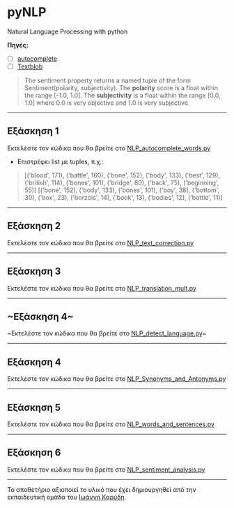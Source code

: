 # pyNLP
Natural Language Processing with python

**Πηγές:**
- [ ] [autocomplete](https://pypi.org/project/autocomplete/)
- [ ] [Textblob](https://textblob.readthedocs.io/en/dev/)
> The sentiment property returns a named tuple of the form Sentiment(polarity, subjectivity).
> The **polarity** score is a float within the range [-1.0, 1.0]. 
> The **subjectivity** is a float within the range [0.0, 1.0] where 0.0 is very objective and 1.0 is very subjective.

---

## Εξάσκηση 1
Εκτελέστε τον κώδικα που θα βρείτε στο [NLP_autocomplete_words.py](/source_code/NLP_autocomplete_words.py)

* Επιστρέφει list με tuples, π.χ.:
> [('blood', 171), ('battle', 160), ('bone', 152), ('body', 133), ('best', 129), ('british', 114), ('bones', 101), ('bridge', 80), ('back', 75), ('beginning', 55)]
> [('bone', 152), ('body', 133), ('bones', 101), ('boy', 38), ('bottom', 30), ('box', 23), ('borzois', 14), ('book', 13), ('bodies', 12), ('bottle', 11)]

---

## Εξάσκηση 2
Εκτελέστε τον κώδικα που θα βρείτε στο [NLP_text_correction.py](/source_code/NLP_text_correction.py)

---

## Εξάσκηση 3
Εκτελέστε τον κώδικα που θα βρείτε στο [NLP_translation_mult.py](/source_code/NLP_translation_mult.py)

---


## ~Εξάσκηση 4~
~Εκτελέστε τον κώδικα που θα βρείτε στο [NLP_detect_language.py](/source_code/NLP_detect_language.py)~

---

## Εξάσκηση 4
Εκτελέστε τον κώδικα που θα βρείτε στο [NLP_Synonyms_and_Antonyms.py](/source_code/NLP_Synonyms_and_Antonyms.py)

---

## Εξάσκηση 5
Εκτελέστε τον κώδικα που θα βρείτε στο [NLP_words_and_sentences.py](/source_code/NLP_words_and_sentences.py)

---

## Εξάσκηση 6
Εκτελέστε τον κώδικα που θα βρείτε στο [NLP_sentiment_analysis.py](/source_code/NLP_sentiment_analysis.py)

---


Το αποθετήριο αξιοποιεί το υλικό που έχει δημιουργηθεί από την εκπαιδευτική ομάδα του [Ιωάννη Καρύδη](https://github.com/ioanniskarydis).
